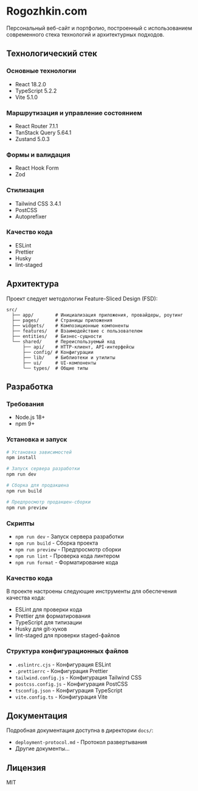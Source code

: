 # Rogozhkin.com

Персональный веб-сайт и портфолио, построенный с использованием современного стека технологий и архитектурных подходов.

## Технологический стек

### Основные технологии
- React 18.2.0
- TypeScript 5.2.2
- Vite 5.1.0

### Маршрутизация и управление состоянием
- React Router 7.1.1
- TanStack Query 5.64.1
- Zustand 5.0.3

### Формы и валидация
- React Hook Form
- Zod

### Стилизация
- Tailwind CSS 3.4.1
- PostCSS
- Autoprefixer

### Качество кода
- ESLint
- Prettier
- Husky
- lint-staged

## Архитектура

Проект следует методологии Feature-Sliced Design (FSD):

```
src/
  ├── app/        # Инициализация приложения, провайдеры, роутинг
  ├── pages/      # Страницы приложения
  ├── widgets/    # Композиционные компоненты
  ├── features/   # Взаимодействие с пользователем
  ├── entities/   # Бизнес-сущности
  └── shared/     # Переиспользуемый код
      ├── api/    # HTTP-клиент, API-интерфейсы
      ├── config/ # Конфигурации
      ├── lib/    # Библиотеки и утилиты
      ├── ui/     # UI-компоненты
      └── types/  # Общие типы
```

## Разработка

### Требования
- Node.js 18+
- npm 9+

### Установка и запуск

```bash
# Установка зависимостей
npm install

# Запуск сервера разработки
npm run dev

# Сборка для продакшена
npm run build

# Предпросмотр продакшен-сборки
npm run preview
```

### Скрипты

- `npm run dev` - Запуск сервера разработки
- `npm run build` - Сборка проекта
- `npm run preview` - Предпросмотр сборки
- `npm run lint` - Проверка кода линтером
- `npm run format` - Форматирование кода

### Качество кода

В проекте настроены следующие инструменты для обеспечения качества кода:

- ESLint для проверки кода
- Prettier для форматирования
- TypeScript для типизации
- Husky для git-хуков
- lint-staged для проверки staged-файлов

### Структура конфигурационных файлов

- `.eslintrc.cjs` - Конфигурация ESLint
- `.prettierrc` - Конфигурация Prettier
- `tailwind.config.js` - Конфигурация Tailwind CSS
- `postcss.config.js` - Конфигурация PostCSS
- `tsconfig.json` - Конфигурация TypeScript
- `vite.config.ts` - Конфигурация Vite

## Документация

Подробная документация доступна в директории `docs/`:

- `deployment-protocol.md` - Протокол развертывания
- Другие документы...

## Лицензия

MIT

